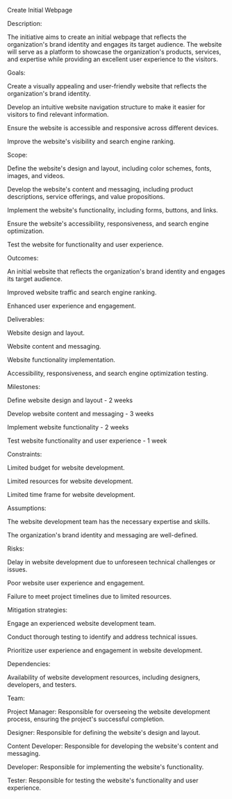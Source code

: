 Create Initial Webpage

Description:

The initiative aims to create an initial webpage that reflects the organization's brand identity and engages its target audience. The website will serve as a platform to showcase the organization's products, services, and expertise while providing an excellent user experience to the visitors.

Goals:

Create a visually appealing and user-friendly website that reflects the organization's brand identity.

Develop an intuitive website navigation structure to make it easier for visitors to find relevant information.

Ensure the website is accessible and responsive across different devices.

Improve the website's visibility and search engine ranking.

Scope:

Define the website's design and layout, including color schemes, fonts, images, and videos.

Develop the website's content and messaging, including product descriptions, service offerings, and value propositions.

Implement the website's functionality, including forms, buttons, and links.

Ensure the website's accessibility, responsiveness, and search engine optimization.

Test the website for functionality and user experience.

Outcomes:

An initial website that reflects the organization's brand identity and engages its target audience.

Improved website traffic and search engine ranking.

Enhanced user experience and engagement.

Deliverables:

Website design and layout.

Website content and messaging.

Website functionality implementation.

Accessibility, responsiveness, and search engine optimization testing.

Milestones:

Define website design and layout - 2 weeks

Develop website content and messaging - 3 weeks

Implement website functionality - 2 weeks

Test website functionality and user experience - 1 week

Constraints:

Limited budget for website development.

Limited resources for website development.

Limited time frame for website development.

Assumptions:

The website development team has the necessary expertise and skills.

The organization's brand identity and messaging are well-defined.

Risks:

Delay in website development due to unforeseen technical challenges or issues.

Poor website user experience and engagement.

Failure to meet project timelines due to limited resources.

Mitigation strategies:

Engage an experienced website development team.

Conduct thorough testing to identify and address technical issues.

Prioritize user experience and engagement in website development.

Dependencies:

Availability of website development resources, including designers, developers, and testers.

Team:

Project Manager: Responsible for overseeing the website development process, ensuring the project's successful completion.

Designer: Responsible for defining the website's design and layout.

Content Developer: Responsible for developing the website's content and messaging.

Developer: Responsible for implementing the website's functionality.

Tester: Responsible for testing the website's functionality and user experience.
